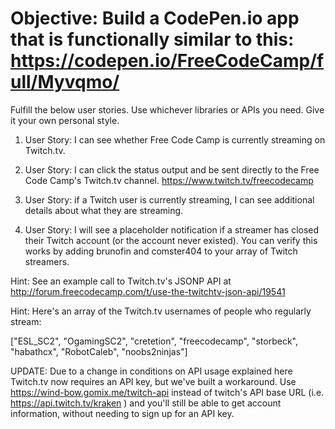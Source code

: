 # Objective: Build a CodePen.io app that is functionally similar to this: https://codepen.io/FreeCodeCamp/full/Myvqmo/

Fulfill the below user stories. Use whichever libraries or APIs you need. Give it your own personal style.

1. User Story: I can see whether Free Code Camp is currently streaming on Twitch.tv.

2. User Story: I can click the status output and be sent directly to the Free Code Camp's Twitch.tv channel.
https://www.twitch.tv/freecodecamp


3. User Story: if a Twitch user is currently streaming, I can see additional details about what they are streaming.

4. User Story: I will see a placeholder notification if a streamer has closed their Twitch account (or the account never existed). You can verify this works by adding brunofin and comster404 to your array of Twitch streamers.

Hint: See an example call to Twitch.tv's JSONP API at http://forum.freecodecamp.com/t/use-the-twitchtv-json-api/19541

Hint: Here's an array of the Twitch.tv usernames of people who regularly stream:

["ESL_SC2", "OgamingSC2", "cretetion", "freecodecamp", "storbeck", "habathcx", "RobotCaleb", "noobs2ninjas"]

UPDATE: Due to a change in conditions on API usage explained here Twitch.tv now requires an API key, but we've built a workaround. Use https://wind-bow.gomix.me/twitch-api instead of twitch's API base URL (i.e. https://api.twitch.tv/kraken ) and you'll still be able to get account information, without needing to sign up for an API key.
